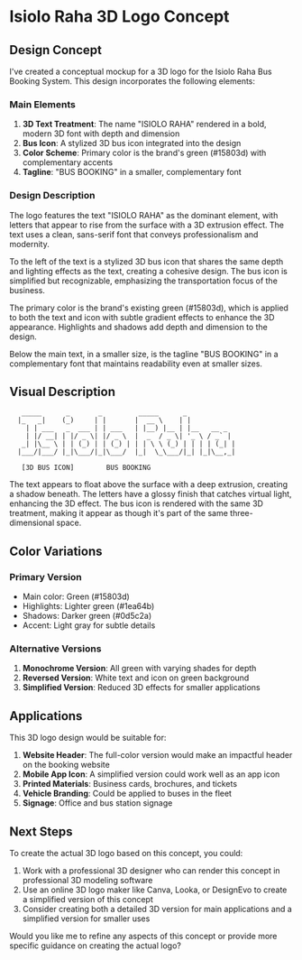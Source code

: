 # Isiolo Raha 3D Logo Concept

## Design Concept

I've created a conceptual mockup for a 3D logo for the Isiolo Raha Bus Booking System. This design incorporates the following elements:

### Main Elements
1. **3D Text Treatment**: The name "ISIOLO RAHA" rendered in a bold, modern 3D font with depth and dimension
2. **Bus Icon**: A stylized 3D bus icon integrated into the design
3. **Color Scheme**: Primary color is the brand's green (#15803d) with complementary accents
4. **Tagline**: "BUS BOOKING" in a smaller, complementary font

### Design Description

The logo features the text "ISIOLO RAHA" as the dominant element, with letters that appear to rise from the surface with a 3D extrusion effect. The text uses a clean, sans-serif font that conveys professionalism and modernity.

To the left of the text is a stylized 3D bus icon that shares the same depth and lighting effects as the text, creating a cohesive design. The bus icon is simplified but recognizable, emphasizing the transportation focus of the business.

The primary color is the brand's existing green (#15803d), which is applied to both the text and icon with subtle gradient effects to enhance the 3D appearance. Highlights and shadows add depth and dimension to the design.

Below the main text, in a smaller size, is the tagline "BUS BOOKING" in a complementary font that maintains readability even at smaller sizes.

## Visual Description

```
   _____      _       _         _____      _           
  |_   _|    (_)     | |       |  __ \    | |          
    | | ___   _  ___ | | ___   | |__) |__ | |__   __ _ 
    | |/ __| | |/ _ \| |/ _ \  |  _  / _ \| '_ \ / _` |
   _| |\__ \ | | (_) | | (_) | | | \ \ (_) | | | | (_| |
  |___/|___/ |_|\___/|_|\___/  |_|  \_\___/|_| |_|\__,_|
                                                       
   [3D BUS ICON]        BUS BOOKING
```

The text appears to float above the surface with a deep extrusion, creating a shadow beneath. The letters have a glossy finish that catches virtual light, enhancing the 3D effect. The bus icon is rendered with the same 3D treatment, making it appear as though it's part of the same three-dimensional space.

## Color Variations

### Primary Version
- Main color: Green (#15803d)
- Highlights: Lighter green (#1ea64b)
- Shadows: Darker green (#0d5c2a)
- Accent: Light gray for subtle details

### Alternative Versions
1. **Monochrome Version**: All green with varying shades for depth
2. **Reversed Version**: White text and icon on green background
3. **Simplified Version**: Reduced 3D effects for smaller applications

## Applications

This 3D logo design would be suitable for:

1. **Website Header**: The full-color version would make an impactful header on the booking website
2. **Mobile App Icon**: A simplified version could work well as an app icon
3. **Printed Materials**: Business cards, brochures, and tickets
4. **Vehicle Branding**: Could be applied to buses in the fleet
5. **Signage**: Office and bus station signage

## Next Steps

To create the actual 3D logo based on this concept, you could:

1. Work with a professional 3D designer who can render this concept in professional 3D modeling software
2. Use an online 3D logo maker like Canva, Looka, or DesignEvo to create a simplified version of this concept
3. Consider creating both a detailed 3D version for main applications and a simplified version for smaller uses

Would you like me to refine any aspects of this concept or provide more specific guidance on creating the actual logo?
